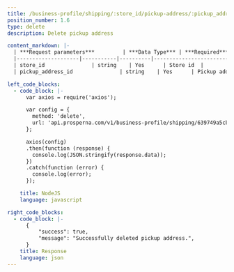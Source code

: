 ```yaml
---
title: /business-profile/shipping/:store_id/pickup-address/:pickup_address_id
position_number: 1.6
type: delete
description: Delete pickup address

content_markdown: |-
  | ***Request parameters***         | ***Data Type*** | ***Required*** | ***Description*** |
  |--------------------|-----------|----------|------------------------------------|
  | store_id               | string    | Yes      | Store id  |
  | pickup_address_id               | string    | Yes      | Pickup address id  |

left_code_blocks:
  - code_block: |-
      var axios = require('axios');

      var config = {
        method: 'delete',
        url: 'api.prosperna.com/v1/business-profile/shipping/639749a5cb1db88617891bf1/pickup-address/63d26a14a254f44dbf2fce3c',
      };

      axios(config)
      .then(function (response) {
        console.log(JSON.stringify(response.data));
      })
      .catch(function (error) {
        console.log(error);
      });

    title: NodeJS
    language: javascript

right_code_blocks:
  - code_block: |-
      {
          "success": true,
          "message": "Successfully deleted pickup address.",
      }
    title: Response
    language: json
---
```

